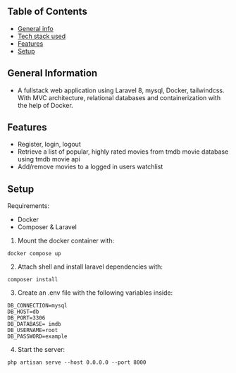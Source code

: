 ## Table of Contents

- [General info](#general-information)
- [Tech stack used](#tech-stack-used)
- [Features](#features)
- [Setup](#setup)

## General Information

- A fullstack web application using Laravel 8, mysql, Docker, tailwindcss. With MVC architecture, relational databases and containerization with the help of Docker.

## Features

- Register, login, logout
- Retrieve a list of popular, highly rated movies from tmdb movie database using tmdb movie api
- Add/remove movies to a logged in users watchlist

## Setup

Requirements:

- Docker
- Composer & Laravel

1. Mount the docker container with:

```
docker compose up
```

2. Attach shell and install laravel dependencies with:

```
composer install
```

3. Create an .env file with the following variables inside:

```
DB_CONNECTION=mysql
DB_HOST=db
DB_PORT=3306
DB_DATABASE= imdb
DB_USERNAME=root
DB_PASSWORD=example
```

4. Start the server:

```
php artisan serve --host 0.0.0.0 --port 8000
```
